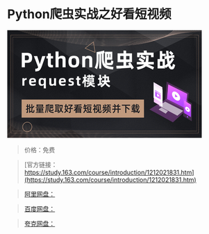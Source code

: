# Python爬虫实战之好看短视频

![img](../../../assets/study163/free/2b0191456e8144fba81f8bb51b9e1ec0.jpg)

> 价格：免费

> [官方链接：https://study.163.com/course/introduction/1212021831.htm](https://study.163.com/course/introduction/1212021831.htm)

> [阿里网盘：]()

> [百度网盘：]()

> [夸克网盘：]()
